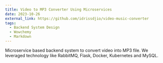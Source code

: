 ```yaml
---
title: Video to MP3 Converter Using Microservices
date: 2023-10-26
external_link: https://github.com/idrissdjio/video-music-converter
tags:
  - Backend System Design
  - Wowchemy
  - Markdown
---
```


Microservice based backend system to convert video into MP3 file. We leveraged technology like RabbitMQ, Flask, Docker, Kubernetes and MySQL.

<!--more-->
